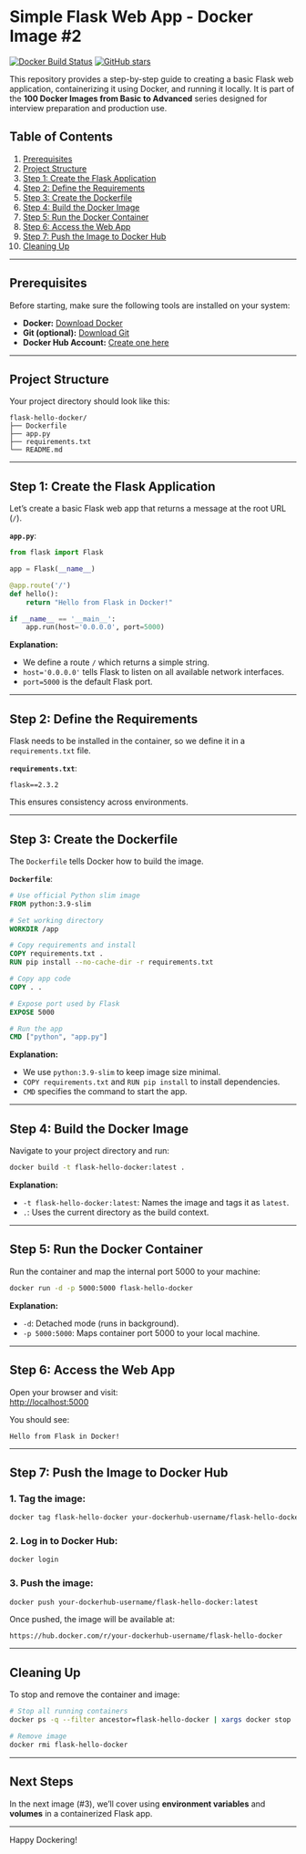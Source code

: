 # Simple Flask Web App - Docker Image #2

[![Docker Build Status](https://img.shields.io/docker/build/your-dockerhub-username/flask-hello-docker.svg?style=flat-square)](https://hub.docker.com/r/your-dockerhub-username/flask-hello-docker/)
[![GitHub stars](https://img.shields.io/github/stars/your-github-username/your-repo-name.svg?style=social&label=Star&maxAge=2592000)](https://github.com/your-github-username/your-repo-name/stargazers/)

This repository provides a step-by-step guide to creating a basic Flask web application, containerizing it using Docker, and running it locally. It is part of the **100 Docker Images from Basic to Advanced** series designed for interview preparation and production use.

## Table of Contents

1. [Prerequisites](#prerequisites)
2. [Project Structure](#project-structure)
3. [Step 1: Create the Flask Application](#step-1-create-the-flask-application)
4. [Step 2: Define the Requirements](#step-2-define-the-requirements)
5. [Step 3: Create the Dockerfile](#step-3-create-the-dockerfile)
6. [Step 4: Build the Docker Image](#step-4-build-the-docker-image)
7. [Step 5: Run the Docker Container](#step-5-run-the-docker-container)
8. [Step 6: Access the Web App](#step-6-access-the-web-app)
9. [Step 7: Push the Image to Docker Hub](#step-7-push-the-image-to-docker-hub)
10. [Cleaning Up](#cleaning-up)

---

## Prerequisites

Before starting, make sure the following tools are installed on your system:

- **Docker:** [Download Docker](https://www.docker.com/get-started)
- **Git (optional):** [Download Git](https://git-scm.com/)
- **Docker Hub Account:** [Create one here](https://hub.docker.com/)

---

## Project Structure

Your project directory should look like this:

```
flask-hello-docker/
├── Dockerfile
├── app.py
├── requirements.txt
└── README.md
```

---

## Step 1: Create the Flask Application

Let’s create a basic Flask web app that returns a message at the root URL (`/`).

**`app.py`**:
```python
from flask import Flask

app = Flask(__name__)

@app.route('/')
def hello():
    return "Hello from Flask in Docker!"

if __name__ == '__main__':
    app.run(host='0.0.0.0', port=5000)
```

**Explanation:**

- We define a route `/` which returns a simple string.
- `host='0.0.0.0'` tells Flask to listen on all available network interfaces.
- `port=5000` is the default Flask port.

---

## Step 2: Define the Requirements

Flask needs to be installed in the container, so we define it in a `requirements.txt` file.

**`requirements.txt`**:
```
flask==2.3.2
```

This ensures consistency across environments.

---

## Step 3: Create the Dockerfile

The `Dockerfile` tells Docker how to build the image.

**`Dockerfile`**:
```dockerfile
# Use official Python slim image
FROM python:3.9-slim

# Set working directory
WORKDIR /app

# Copy requirements and install
COPY requirements.txt .
RUN pip install --no-cache-dir -r requirements.txt

# Copy app code
COPY . .

# Expose port used by Flask
EXPOSE 5000

# Run the app
CMD ["python", "app.py"]
```

**Explanation:**

- We use `python:3.9-slim` to keep image size minimal.
- `COPY requirements.txt` and `RUN pip install` to install dependencies.
- `CMD` specifies the command to start the app.

---

## Step 4: Build the Docker Image

Navigate to your project directory and run:

```bash
docker build -t flask-hello-docker:latest .
```

**Explanation:**

- `-t flask-hello-docker:latest`: Names the image and tags it as `latest`.
- `.`: Uses the current directory as the build context.

---

## Step 5: Run the Docker Container

Run the container and map the internal port 5000 to your machine:

```bash
docker run -d -p 5000:5000 flask-hello-docker
```

**Explanation:**

- `-d`: Detached mode (runs in background).
- `-p 5000:5000`: Maps container port 5000 to your local machine.

---

## Step 6: Access the Web App

Open your browser and visit:  
[http://localhost:5000](http://localhost:5000)

You should see:

```
Hello from Flask in Docker!
```

---

## Step 7: Push the Image to Docker Hub

### 1. Tag the image:

```bash
docker tag flask-hello-docker your-dockerhub-username/flask-hello-docker:latest
```

### 2. Log in to Docker Hub:

```bash
docker login
```

### 3. Push the image:

```bash
docker push your-dockerhub-username/flask-hello-docker:latest
```

Once pushed, the image will be available at:

```
https://hub.docker.com/r/your-dockerhub-username/flask-hello-docker
```

---

## Cleaning Up

To stop and remove the container and image:

```bash
# Stop all running containers
docker ps -q --filter ancestor=flask-hello-docker | xargs docker stop

# Remove image
docker rmi flask-hello-docker
```

---

## Next Steps

In the next image (#3), we’ll cover using **environment variables** and **volumes** in a containerized Flask app.

---

Happy Dockering!